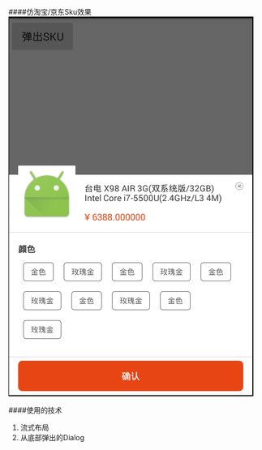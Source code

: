 ####仿淘宝/京东Sku效果
![Mou icon](https://github.com/zhouweiyong/Vst_Sku/blob/master/demo.png)

####使用的技术

1. 流式布局
2. 从底部弹出的Dialog
